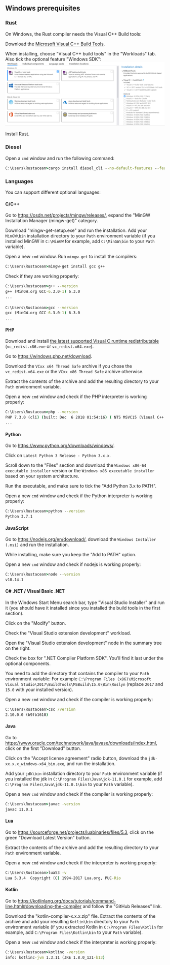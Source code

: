 ## Windows prerequisites

### Rust

On Windows, the Rust compiler needs the Visual C++ Build tools:

Download the [Microsoft Visual C++ Build Tools](https://visualstudio.microsoft.com/thank-you-downloading-visual-studio/?sku=BuildTools).

When installing, choose "Visual C++ build tools" in the "Workloads" tab.
Also tick the optional feature "Windows SDK":
![](windows-vstools.png)


Install [Rust](https://win.rustup.rs/).


### Diesel

Open a `cmd` window and run the following command:
```cmd
C:\Users\Rustacean>cargo install diesel_cli --no-default-features --features "sqlite"
```

### Languages

You can support different optional languages:

#### C/C++

Go to https://osdn.net/projects/mingw/releases/, expand the "MinGW Installation Manager (mingw-get)" category.

Download "mingw-get-setup.exe" and run the installation.
Add your `MinGW\bin` installation directory to your `Path` environment variable (if you installed MinGW in `C:\MinGW` for example, add `C:\MinGW\bin` to your `Path` variable).

Open a new `cmd` window.
Run `mingw-get` to install the compilers:
```cmd
C:\Users\Rustacean>mingw-get install gcc g++
```
Check if they are working properly:
```cmd
C:\Users\Rustacean>g++ --version
g++ (MinGW.org GCC-6.3.0-1) 6.3.0
...

C:\Users\Rustacean>gcc --version
gcc (MinGW.org GCC-6.3.0-1) 6.3.0
...
```

#### PHP

Download and install [the latest supported Visual C runtime redistributable](https://support.microsoft.com/en-us/help/2977003) (`vc_redist.x86.exe` or `vc_redist.x64.exe`).

Go to https://windows.php.net/download.

Download the `VCxx x64 Thread Safe` archive if you chose the `vc_redist.x64.exe` or the `VCxx x86 Thread Safe` archive otherwise.

Extract the contents of the archive and add the resulting directory to your `Path` environment variable.

Open a new `cmd` window and check if the PHP interpreter is working properly:
```cmd
C:\Users\Rustacean>php --version
PHP 7.3.0 (cli) (built: Dec  6 2018 01:54:16) ( NTS MSVC15 (Visual C++ 2017) x64 )
...
```

#### Python

Go to https://www.python.org/downloads/windows/.

Click on `Latest Python 3 Release - Python 3.x.x`.

Scroll down to the "Files" section and download the `Windows x86-64 executable installer` version or the `Windows x86 executable installer` based on your system architecture.

Run the executable, and make sure to tick the "Add Python 3.x to PATH".

Open a new `cmd` window and check if the Python interpreter is working properly:
```cmd
C:\Users\Rustacean>python --version
Python 3.7.1
```

#### JavaScript

Go to https://nodejs.org/en/download/, download the `Windows Installer (.msi)` and run the installation.

While installing, make sure you keep the "Add to PATH" option.

Open a new `cmd` window and check if nodejs is working properly:
```cmd
C:\Users\Rustacean>node --version
v10.14.1
```

#### C# .NET / Visual Basic .NET

In the Windows Start Menu search bar, type "Visual Studio Installer" and run it (you should have it installed since you installed the build tools in the first section).

Click on the "Modify" button.

Check the "Visual Studio extension development" workload.

Open the "Visual Studio extension development" node in the summary tree on the right.

Check the box for ".NET Compiler Platform SDK". You'll find it last under the optional components.

You need to add the directory that contains the compiler to your `Path` environment variable:
For example `C:\Program Files (x86)\Microsoft Visual Studio\2017\BuildTools\MSBuild\15.0\Bin\Roslyn` (replace `2017` and `15.0` with your installed version).

Open a new `cmd` window and check if the compiler is working properly:
```cmd
C:\Users\Rustacean>csc /version
2.10.0.0 (b9fb1610)
```

#### Java

Go to https://www.oracle.com/technetwork/java/javase/downloads/index.html, click on the first "Download" button.

Click on the "Accept license agreement" radio button, download the `jdk-xx.x.x_windows-x64_bin.exe`, and run the installation.

Add your `jdk\bin` installation directory to your `Path` environment variable (if you installed the jdk in `C:\Program Files\Java\jdk-11.0.1` for example, add `C:\Program Files\Java\jdk-11.0.1\bin` to your `Path` variable).

Open a new `cmd` window and check if the compiler is working properly:
```cmd
C:\Users\Rustacean>javac -version
javac 11.0.1
```

#### Lua

Go to https://sourceforge.net/projects/luabinaries/files/5.3, click on the green "Download Latest Version" button.

Extract the contents of the archive and add the resulting directory to your `Path` environment variable.

Open a new `cmd` window and check if the interpreter is working properly:
```cmd
C:\Users\Rustacean>lua53 -v
Lua 5.3.4  Copyright (C) 1994-2017 Lua.org, PUC-Rio
```

#### Kotlin

Go to https://kotlinlang.org/docs/tutorials/command-line.html#downloading-the-compiler and follow the "GitHub Releases" link.

Download the "kotlin-compiler-x.x.x.zip" file. Extract the contents of the archive and add your resulting `Kotlin\bin` directory to your `Path` environment variable (if you extracted Kotlin in `C:\Program Files\Kotlin` for example, add `C:\Program Files\Kotlin\bin` to your `Path` variable).

Open a new `cmd` window and check if the interpreter is working properly:
```cmd
C:\Users\Rustacean>kotlinc -version
info: kotlinc-jvm 1.3.11 (JRE 1.8.0_121-b13)
```
